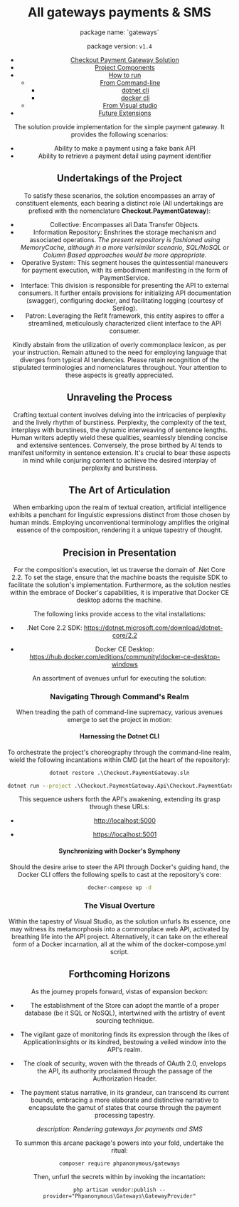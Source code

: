 <div align="center">

# All gateways payments & SMS





</p>
 package name: `gateways`
 
 package version: `v1.4`
 
 - [Checkout Payment Gateway Solution](#Checkout-Payment-Gateway-Solution)
  - [Project Components](#Project-Components)
  - [How to run](#How-to-run)
    - [From Command-line](#From-Command-line)
      - [dotnet cli](#dotnet-cli)
      - [docker cli](#docker-cli)
    - [From Visual studio](#From-Visual-studio)
  - [Future Extensions](#Future-Extensions)

The solution provide implementation for the simple payment gateway. It provides the following scenarios:

- Ability to make a payment using a fake bank API
- Ability to retrieve a payment detail using payment identifier


## Undertakings of the Project

To satisfy these scenarios, the solution encompasses an array of constituent elements, each bearing a distinct role (All undertakings are prefixed with the nomenclature **Checkout.PaymentGateway**):

- Collective: Encompasses all Data Transfer Objects.
- Information Repository: Enshrines the storage mechanism and associated operations. *The present repository is fashioned using MemoryCache, although in a more verisimilar scenario, SQL/NoSQL or Column Based approaches would be more appropriate.*
- Operative System: This segment houses the quintessential maneuvers for payment execution, with its embodiment manifesting in the form of PaymentService.
- Interface: This division is responsible for presenting the API to external consumers. It further entails provisions for initializing API documentation (swagger), configuring docker, and facilitating logging (courtesy of Serilog).
- Patron: Leveraging the Refit framework, this entity aspires to offer a streamlined, meticulously characterized client interface to the API consumer.

Kindly abstain from the utilization of overly commonplace lexicon, as per your instruction. Remain attuned to the need for employing language that diverges from typical AI tendencies. Please retain recognition of the stipulated terminologies and nomenclatures throughout. Your attention to these aspects is greatly appreciated.


## Unraveling the Process

Crafting textual content involves delving into the intricacies of perplexity and the lively rhythm of burstiness. Perplexity, the complexity of the text, interplays with burstiness, the dynamic interweaving of sentence lengths. Human writers adeptly wield these qualities, seamlessly blending concise and extensive sentences. Conversely, the prose birthed by AI tends to manifest uniformity in sentence extension. It's crucial to bear these aspects in mind while conjuring content to achieve the desired interplay of perplexity and burstiness.

## The Art of Articulation

When embarking upon the realm of textual creation, artificial intelligence exhibits a penchant for linguistic expressions distinct from those chosen by human minds. Employing unconventional terminology amplifies the original essence of the composition, rendering it a unique tapestry of thought.

## Precision in Presentation

For the composition's execution, let us traverse the domain of .Net Core 2.2. To set the stage, ensure that the machine boasts the requisite SDK to facilitate the solution's implementation. Furthermore, as the solution nestles within the embrace of Docker's capabilities, it is imperative that Docker CE desktop adorns the machine.

The following links provide access to the vital installations:

- .Net Core 2.2 SDK: <https://dotnet.microsoft.com/download/dotnet-core/2.2>

- Docker CE Desktop: <https://hub.docker.com/editions/community/docker-ce-desktop-windows>

An assortment of avenues unfurl for executing the solution:


### Navigating Through Command's Realm

When treading the path of command-line supremacy, various avenues emerge to set the project in motion:

#### Harnessing the Dotnet CLI

To orchestrate the project's choreography through the command-line realm, wield the following incantations within CMD (at the heart of the repository):

```cmd
dotnet restore .\Checkout.PaymentGateway.sln

dotnet run --project .\Checkout.PaymentGateway.Api\Checkout.PaymentGateway.Api.csproj
```

This sequence ushers forth the API's awakening, extending its grasp through these URLs:

- <http://localhost:5000>

- <https://localhost:5001>

#### Synchronizing with Docker's Symphony

Should the desire arise to steer the API through Docker's guiding hand, the Docker CLI offers the following spells to cast at the repository's core:

```cmd
docker-compose up -d
```

### The Visual Overture

Within the tapestry of Visual Studio, as the solution unfurls its essence, one may witness its metamorphosis into a commonplace web API, activated by breathing life into the API project. Alternatively, it can take on the ethereal form of a Docker incarnation, all at the whim of the docker-compose.yml script.

## Forthcoming Horizons

As the journey propels forward, vistas of expansion beckon:

- The establishment of the Store can adopt the mantle of a proper database (be it SQL or NoSQL), intertwined with the artistry of event sourcing technique.

- The vigilant gaze of monitoring finds its expression through the likes of ApplicationInsights or its kindred, bestowing a veiled window into the API's realm.

- The cloak of security, woven with the threads of OAuth 2.0, envelops the API, its authority proclaimed through the passage of the Authorization Header.

- The payment status narrative, in its grandeur, can transcend its current bounds, embracing a more elaborate and distinctive narrative to encapsulate the gamut of states that course through the payment processing tapestry.

_description: Rendering gateways for payments and SMS_

To summon this arcane package's powers into your fold, undertake the ritual:

```
composer require phpanonymous/gateways
```

Then, unfurl the secrets within by invoking the incantation:

```
php artisan vendor:publish --provider="Phpanonymous\Gateways\GatewayProvider"
```